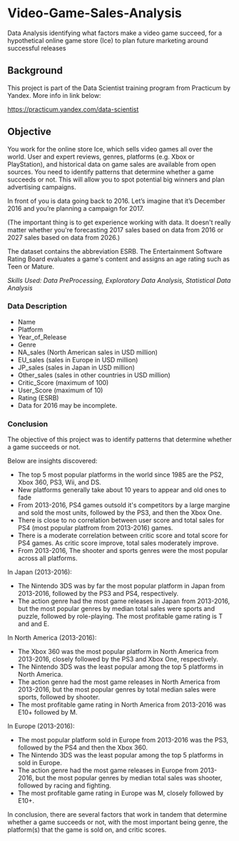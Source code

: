 # Video-Game-Sales-Analysis
Data Analysis identifying what factors make a video game succeed, for a hypothetical online game store (Ice) to plan future marketing around successful releases

## Background 

This project is part of the Data Scientist training program from Practicum by Yandex. More info in link below:

https://practicum.yandex.com/data-scientist

## Objective
You work for the online store Ice, which sells video games all over the world. User and expert reviews, genres, platforms (e.g. Xbox or PlayStation), and historical data on game sales are available from open sources. You need to identify patterns that determine whether a game succeeds or not. This will allow you to spot potential big winners and plan advertising campaigns.

In front of you is data going back to 2016. Let’s imagine that it’s December 2016 and you’re planning a campaign for 2017.

(The important thing is to get experience working with data. It doesn't really matter whether you're forecasting 2017 sales based on data from 2016 or 2027 sales based on data from 2026.)

The dataset contains the abbreviation ESRB. The Entertainment Software Rating Board evaluates a game's content and assigns an age rating such as Teen or Mature.

*Skills Used: Data PreProcessing, Exploratory Data Analysis, Statistical Data Analysis*

### Data Description
* Name
* Platform
* Year_of_Release
* Genre
* NA_sales (North American sales in USD million)
* EU_sales (sales in Europe in USD million)
* JP_sales (sales in Japan in USD million)
* Other_sales (sales in other countries in USD million)
* Critic_Score (maximum of 100)
* User_Score (maximum of 10)
* Rating (ESRB)
* Data for 2016 may be incomplete.

### Conclusion
The objective of this project was to identify patterns that determine whether a game succeeds or not.

Below are insights discovered:

* The top 5 most popular platforms in the world since 1985 are the PS2, Xbox 360, PS3, Wii, and DS.
* New platforms generally take about 10 years to appear and old ones to fade
* From 2013-2016, PS4 games outsold it's competitors by a large margine and sold the most units, followed by the PS3, and then the Xbox One.
* There is close to no correlation between user score and total sales for PS4 (most popular platfrom from 2013-2016) games.
* There is a moderate correlation between critic score and total score for PS4 games. As critic score improve, total sales moderately improve.
* From 2013-2016, The shooter and sports genres were the most popular across all platforms.

In Japan (2013-2016):

* The Nintendo 3DS was by far the most popular platform in Japan from 2013-2016, followed by the PS3 and PS4, respectively.
* The action genre had the most game releases in Japan from 2013-2016, but the most popular genres by median total sales were sports and puzzle, followed by role-playing.
The most profitable game rating is T and and E.

In North America (2013-2016):

* The Xbox 360 was the most popular platform in North America from 2013-2016, closely followed by the PS3 and Xbox One, respectively.
* The Nintendo 3DS was the least popular among the top 5 platforms in North America.
* The action genre had the most game releases in North America from 2013-2016, but the most popular genres by total median sales were sports, followed by shooter.
* The most profitable game rating in North America from 2013-2016 was E10+ followed by M.

In Europe (2013-2016):

* The most popular platform sold in Europe from 2013-2016 was the PS3, followed by the PS4 and then the Xbox 360.
* The Nintendo 3DS was the least popular among the top 5 platforms in sold in Europe.
* The action genre had the most game releases in Europe from 2013-2016, but the most popular genres by median total sales was shooter, followed by racing and fighting.
* The most profitable game rating in Europe was M, closely followed by E10+.


In conclusion, there are several factors that work in tandem that determine whether a game succeeds or not, with the most important being genre, the platform(s) that the game is sold on, and critic scores.

